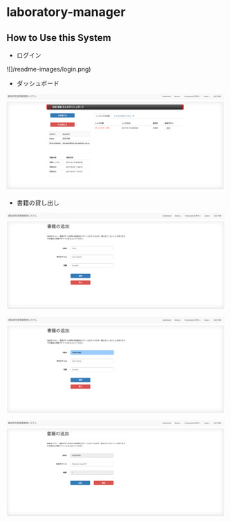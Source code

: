 # laboratory-manager

## How to Use this System

- ログイン

![]/readme-images/login.png)

- ダッシュボード

![](/readme-images/dashboard.png)

- 書籍の貸し出し

![](/readme-images/add-book.png)

![](/readme-images/add-book2.png)

![](/readme-images/add-book3.png)